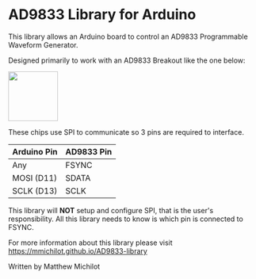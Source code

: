 # AD9833 Library for Arduino

This library allows an Arduino board to control an AD9833 Programmable Waveform Generator.

Designed primarily to work with an AD9833 Breakout like the one below:

<img src="https://abra-electronics.com/images/detailed/143/MOD-AD9833-_3_.jpg" width="100" height="100">

These chips use SPI to communicate so 3 pins are required to interface.

| Arduino Pin | AD9833 Pin |
| ----------- | ---------- |
| Any         |   FSYNC    |
| MOSI (D11)  |   SDATA    |
| SCLK (D13)  |   SCLK     | 

This library will **NOT** setup and configure SPI, that is the user's responsibility. All this library needs to know is which pin is connected to FSYNC.

For more information about this library please visit
https://mmichilot.github.io/AD9833-library

Written by Matthew Michilot
